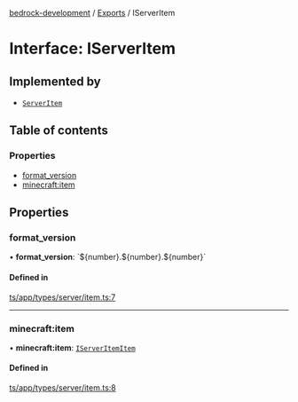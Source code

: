 [bedrock-development](../README.md) / [Exports](../modules.md) / IServerItem

# Interface: IServerItem

## Implemented by

- [`ServerItem`](../classes/ServerItem.md)

## Table of contents

### Properties

- [format\_version](IServerItem.md#format_version)
- [minecraft:item](IServerItem.md#minecraft:item)

## Properties

### format\_version

• **format\_version**: \`$\{number}.$\{number}.$\{number}\`

#### Defined in

[ts/app/types/server/item.ts:7](https://github.com/DauntlessStudio/Bedrock-Developments/blob/9a78313/ts/app/types/server/item.ts#L7)

___

### minecraft:item

• **minecraft:item**: [`IServerItemItem`](IServerItemItem.md)

#### Defined in

[ts/app/types/server/item.ts:8](https://github.com/DauntlessStudio/Bedrock-Developments/blob/9a78313/ts/app/types/server/item.ts#L8)
